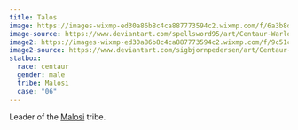 ```yaml
---
title: Talos
image: https://images-wixmp-ed30a86b8c4ca887773594c2.wixmp.com/f/6a3b8df8-d1dc-4725-9e1b-c51aa1466214/d5xgv14-4a615bb0-9fd5-4791-8f30-f1922d9f3af9.jpg?token=eyJ0eXAiOiJKV1QiLCJhbGciOiJIUzI1NiJ9.eyJzdWIiOiJ1cm46YXBwOjdlMGQxODg5ODIyNjQzNzNhNWYwZDQxNWVhMGQyNmUwIiwiaXNzIjoidXJuOmFwcDo3ZTBkMTg4OTgyMjY0MzczYTVmMGQ0MTVlYTBkMjZlMCIsIm9iaiI6W1t7InBhdGgiOiJcL2ZcLzZhM2I4ZGY4LWQxZGMtNDcyNS05ZTFiLWM1MWFhMTQ2NjIxNFwvZDV4Z3YxNC00YTYxNWJiMC05ZmQ1LTQ3OTEtOGYzMC1mMTkyMmQ5ZjNhZjkuanBnIn1dXSwiYXVkIjpbInVybjpzZXJ2aWNlOmZpbGUuZG93bmxvYWQiXX0.rnlRzyIlD_rKbCN2tai_NKPzRwg78-x_tUEJC89doI8
image-source: https://www.deviantart.com/spellsword95/art/Centaur-Warlord-358544920
image2: https://images-wixmp-ed30a86b8c4ca887773594c2.wixmp.com/f/9c51cb96-c626-4ee4-92c9-e45062e0841d/d4ttdw9-217a705e-eaf2-4137-9c02-8d2e11e1b0d9.jpg/v1/fill/w_800,h_1200,q_75,strp/centaur_warlord_by_sigbjornpedersen_d4ttdw9-fullview.jpg?token=eyJ0eXAiOiJKV1QiLCJhbGciOiJIUzI1NiJ9.eyJzdWIiOiJ1cm46YXBwOjdlMGQxODg5ODIyNjQzNzNhNWYwZDQxNWVhMGQyNmUwIiwiaXNzIjoidXJuOmFwcDo3ZTBkMTg4OTgyMjY0MzczYTVmMGQ0MTVlYTBkMjZlMCIsIm9iaiI6W1t7ImhlaWdodCI6Ijw9MTIwMCIsInBhdGgiOiJcL2ZcLzljNTFjYjk2LWM2MjYtNGVlNC05MmM5LWU0NTA2MmUwODQxZFwvZDR0dGR3OS0yMTdhNzA1ZS1lYWYyLTQxMzctOWMwMi04ZDJlMTFlMWIwZDkuanBnIiwid2lkdGgiOiI8PTgwMCJ9XV0sImF1ZCI6WyJ1cm46c2VydmljZTppbWFnZS5vcGVyYXRpb25zIl19.ekfbroReWLn31pvneJgTo3k0bvTfR80MDGqwum5VElQ
image2-source: https://www.deviantart.com/sigbjornpedersen/art/Centaur-Warlord-291944601
statbox:
  race: centaur
  gender: male
  tribe: Malosi
  case: "06"
---
```


Leader of the [Malosi](../orgs/malosi) tribe.
